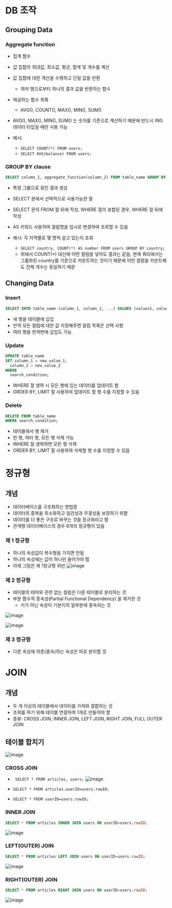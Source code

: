 # DB 조작

## Grouping Data
### Aggregate function
- 집계 함수
- 값 집합의 최대값, 최소값, 평균, 합계 및 개수를 계산
- 값 집합에 대한 계산을 수행하고 단일 값을 반환
  - 여러 행으로부터 하나의 결과 값을 반환하는 함수
- 제공하는 함수 목록
  - AVG(), COUNT(), MAX(), MIN(), SUM()
- AVG(), MAX(), MIN(), SUM() 는 숫자를 기준으로 계산하기 때문에 반드시 ING 데이터 타입일 때만 사용 가능

- 예시:
  - `SELECT COUNT(*) FROM users;`
  - `SELECT AVG(balance) FROM users;`

### GROUP BY clause
```sql
SELECT column_1, aggregate_function(column_2) FROM table_name GROUP BY column_1, column_2;
```
- 특정 그룹으로 묶인 결과 생성
- SELECT 문에서 선택적으로 사용가능한 절
- SELECT 문의 FROM 절 뒤에 작성, WHERE 절이 포함된 경우, WHERE 절 뒤에 작성
- AS 키워드 사용하여 컬럼명을 임시로 변경하여 조회할 수 있음

- 예시: 각 지역별로 몇 명씩 살고 있는지 조회
  - `SELECT country, COUNT(*) AS number FROM users GROUP BY country;`
  - 위에서 COUNT(*) 대신에 어떤 컬럼을 넣어도 결과는 같음, 현재 쿼리에서는 그룹화된 country를 기준으로 카운트하는 것이기 때문에 어떤 컬럼을 카운트해도 전체 개수는 동일하기 때문
  

## Changing Data
### Insert
```sql
SELECT INTO table_name (column_1, column_2, ...) VALUES (values1, values2, ...)
```
- 새 행을 테이블에 삽입
- 만약 모든 컬럼에 대한 값 지정해주면 컬럼 목록은 선택 사항
- 여러 행을 한꺼번에 삽입도 가능
  
### Update
```sql
UPDATE table_name
SET column_1 = new_value_1,
  column_2 = new_value_2
WHERE 
  search_condition;
```
- WHERE 절 생략 시 모든 행에 있는 데이터를 업데이트 함
- ORDER BY, LIMIT 절 사용하여 업데이트 할 행 수를 지정할 수 있음

### Delete
```sql
DELETE FROM table_name
WHERE search_condition;
```
- 테이블에서 행 제거
- 한 행, 여러 행, 모든 행 삭제 가능
- WHERE 절 생략하면 모든 행 삭제 
- ORDER BY, LIMIT 절 사용하여 삭제할 행 수를 지정할 수 있음

# 정규형
## 개념
- 데이터베이스를 구조화하는 방법론
- 데이터의 중복을 최소화하고 일관성과 무결성을 보장하기 위함
- 데이터를 더 좋은 구조로 바꾸는 것을 정규화라고 함
- 관계형 데이터베이스의 경우 6개의 정규형이 있음
  
### 제 1 정규형
- 하나의 속성값이 복수형을 가지면 안됨
- 하나의 속성에는 값이 하나만 들어가야 함
- 아래 그림은 제 1정규형 위반
![image](https://user-images.githubusercontent.com/122726684/230248499-a91dbc58-6f1c-4725-8223-6ca0e4b6a95d.png)


### 제 2 정규형
- 테이블의 테마와 관련 없는 컬럼은 다른 테이블로 분리하는 것
- 부분 함수적 종속성(Partial Functional Dependency) 을 제거한 것
  - 키가 아닌 속성이 기본키의 일부분에 종속되는 것

![image](https://user-images.githubusercontent.com/122726684/230248785-b7d27570-8d55-4744-bf3b-fb70decf6186.png)

![image](https://user-images.githubusercontent.com/122726684/230248608-9d412cf2-d0c4-4505-a82c-6254c97c82b0.png)

### 제 3 정규형
- 다른 속성에 의존(종속)하는 속성은 따로 분리할 것

# JOIN

## 개념
- 두 개 이상의 테이블에서 데이터를 가져와 결합하는 것
- 조회를 하기 위해 테이블 연결하여 1개로 만들어야 함
- 종류: CROSS JOIN, INNER JOIN, LEFT JOIN, RIGHT JOIN, FULL OUTER JOIN

## 테이블 합치기
![image](https://user-images.githubusercontent.com/122726684/230251485-e36e5527-9a15-498a-83be-3ae574190113.png)

### CROSS JOIN
- ` SELECT * FROM articles, users;`
   ![image](https://user-images.githubusercontent.com/122726684/230251619-9a6e459d-136d-4e06-b064-116131f31779.png)

- `SELECT * FROM articles.userID=users.rowID;`
- `SELECT * FROM userID=users.rowID;`

### INNER JOIN
```sql
SELECT * FROM articles INNER JOIN users ON userID=users.rowID;
```
![image](https://user-images.githubusercontent.com/122726684/230252301-60d334aa-8559-47e5-b3af-69beef62f5ae.png)

### LEFT(OUTER) JOIN
```sql
SELECT * FROM articles LEFT JOIN users ON userID=users.rowID;
```
![image](https://user-images.githubusercontent.com/122726684/230252415-d64251a4-5292-4897-9c06-4cfdcefb163f.png)
### RIGHT(OUTER) JOIN
```sql
SELECT * FROM articles RIGHT JOIN users ON userID=users.rowID;
```
![image](https://user-images.githubusercontent.com/122726684/230252490-c0054936-ee4e-486a-b9a3-d6e711470e72.png)